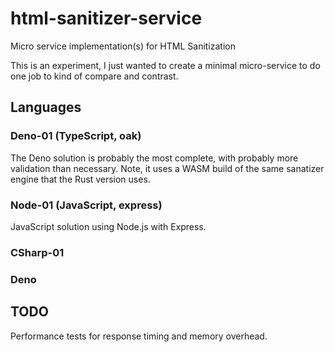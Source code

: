 # html-sanitizer-service

Micro service implementation(s) for HTML Sanitization

This is an experiment, I just wanted to create a minimal micro-service to do one job to kind of compare and contrast.

## Languages

### Deno-01 (TypeScript, oak)

The Deno solution is probably the most complete, with probably more validation than necessary. Note, it uses a WASM build of the same sanatizer engine that the Rust version uses.

### Node-01 (JavaScript, express)

JavaScript solution using Node.js with Express.

### CSharp-01

### Deno

## TODO

Performance tests for response timing and memory overhead.
